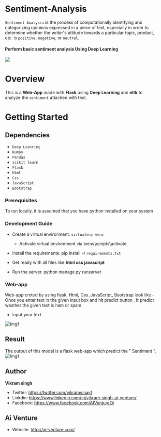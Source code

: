 # Sentiment-Analysis

```Sentiment Analysis``` is the process of computationally identifying and categorizing opinions expressed in a piece of text, especially in order to determine whether the writer's attitude towards a particular topic, product, etc. is ```positive```, ```negative```, or ```neutral```. 

#### Perform basic sentiment analysis Using Deep Learning
![](https://formtitanhelpdeskimage.s3.amazonaws.com/70c78f9df2fd5c130e7021644f78f4c5.jpg)


# Overview
This is a __Web-App__ made with __Flask__ using __Deep Learning__ and __nltk__ to analyze the ```sentiment``` attached with text.

# Getting Started

## Dependencies 
* ```Deep Leanring``` 
* ```Numpy``` 
* ```Pandas```
* ```scikit learn```
* ```Flask``` 
* ```Html```
* ```Css```
* ```JavaScript```
* ```Bootstrap```

### Prerequisites
To run locally, it is assumed that you have python installed on your system
### Development Guide
- Create a virtual environment. ```virtualenv venv```
  - Activate virtual environment via \venv\scripts\activate
- Install the requirements. pip install -r ```requirements.txt```
- Get ready with all files like __html css javascript__ 

- Run the server. python manage.py runserver

### Web-app 
Web-app creted by using flask, Html, Css ,JavaScript, Bootstrap look like - Once you enter text in the given input box and hit predict button , It predict weather the given text is ham or spam.
- Input your text 
<img src="../master/static/img/webapp.png" alt="Img1"/>

## Result
The output of this model is a flask web-app which predict the  " Sentiment ".
<img src="../master/static/img/sentiment.png" alt="Img1"/>

## Author
<b>Vikram singh</b>

- Twitter: https://twitter.com/vikramvinay1
- Linkdin: https://www.linkedin.com/in/vikram-singh-ai-venture/
- Facebook: https://www.facebook.com/AIVentureO/
## Ai Venture
- Website: http://ai-venture.com/
